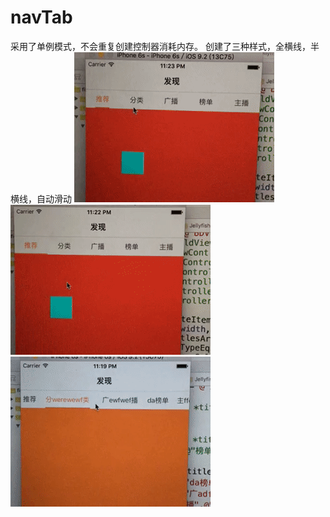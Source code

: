 # navTab
采用了单例模式，不会重复创建控制器消耗内存。
创建了三种样式，全横线，半横线，自动滑动
![image](https://github.com/swotgaga/navTab/blob/master/ezgif.com-video-to-gif.gif)
![image](https://github.com/swotgaga/navTab/blob/master/ezgif.com-video-to-gif-2.gif)
![image](https://github.com/swotgaga/navTab/blob/master/ezgif.com-video-to-gif-3.gif)
